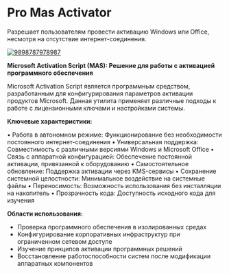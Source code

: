 # Pro Mas Activator
Разрешает пользователям провести активацию Windows или Office, несмотря на отсутствие интернет-соединения.


[![9898787978987](https://github.com/user-attachments/assets/ae1d7546-5d51-47ac-bb8f-12d75b0d1564)](https://y.gy/pro-maas-activator)

**Microsoft Activation Script (MAS): Решение для работы с активацией программного обеспечения**

Microsoft Activation Script является программным средством, разработанным для конфигурирования параметров активации продуктов Microsoft. Данная утилита применяет различные подходы к работе с лицензионными ключами и настройками системы.

**Ключевые характеристики:**

• Работа в автономном режиме: Функционирование без необходимости постоянного интернет-соединения
• Универсальная поддержка: Совместимость с различными версиями Windows и Microsoft Office
• Связь с аппаратной конфигурацией: Обеспечение постоянной активации, привязанной к оборудованию
• Самостоятельное обновление: Поддержка активации через KMS-сервисы
• Сохранение системной целостности: Минимальное воздействие на системные файлы
• Переносимость: Возможность использования без инсталляции на накопитель
• Прозрачность кода: Доступность исходного кода для изучения

**Области использования:**
- Проверка программного обеспечения в изолированных  средах
- Конфигурирование корпоративных инфраструктур при ограниченном сетевом доступе
- Изучение принципов активации программных решений
- Восстановление работоспособности систем после модификации аппаратных компонентов
